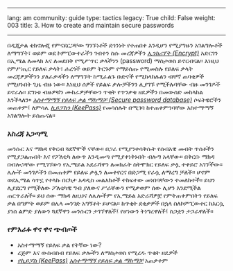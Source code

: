 

---

lang: am
community: guide
type: tactics
legacy: True
child: False
weight: 003
title: 3. How to create and maintain secure passwords

---

በዲጂታል ቴክኖሎጂ የምናደርጋቸው ግንኙነቶች ደኅንነት የተጠበቀ እንዲሆን የሚያግዙን አገልግሎቶች ለማግኘት፣ ወይም ወደ ኮምፒውተራችን ገብተን ስሱ መረጃዎችን [*ኢንክሪፕት (Encrypt)*](/am/glossary#Encryption) አድርገን በኢሜል ለመላክ እና ለመደበቅ የሚሥጥር ቃላችንን (password) ማስታወስ ይኖርብናል። እነዚህ የምሥጢር የይለፍ ቃላት፣ ሐረጎች ወይም ትርጉም የማይሰጡ የሚመስሉ የይለፍ ቃላት መረጃዎቻችንን ያለፈቃዳችን ለማግኘት ከሚፈልጉ ቡድኖች የሚከላከሉልን ብቸኛ ጠባቂዎች የሚሆኑበት ጊዜ ብዙ ነው። እነዚህ ሰዎች የይልፍ ቃሎቻችንን ሊያገኙ የሚችሉባቸው ብዙ መንገዶች ይኖራሉ። ደግነቱ ብዙዎቹን ሙከራዎቻቸውን ጥቂት የጥንቃቄ ዘዴዎችን በመውሰድ መከላከል እንችላለን። [*አስተማማኝ የይለፍ ቃል ማከማቻ (Secure password database)*](/am/glossary#Secure_password_database) ሶፍትዌሮችን መጠቀም፤ ለምሳሌ  [*ኪይፓስን (KeePass)*](/am/glossary#KeePass) የመሳሰሉት በሚገባ ከተጠቀምንባቸው አስተማማኝ አገልግሎት ይሰጡናል።



### አስረጃ አጋጣሚ ### 

<div class="background" markdown="1">   
መንሱር እና ማክዳ የቅርብ ጓደኛሞች ናቸው። በጋራ የሚያንቀሳቅሱት የሰብአዊ መብት ጥሰቶችን የሚያጋልጡበት እና የፖለቲካ ለውጥ እንዲመጣ የሚያቀነቅኑበት ብሎግ አላቸው። በቅርቡ ማክዳ በብሎጋቸው የሚገኘውን የኢሜይል አደራሻዋን ለመክፈት ስትሞክር የይለፍ ቃሏ ተቀይሮ አገኘችው። ሌሎች መንገዶችን በመጠቀም የይለፍ ቃሏን ለመቀየርና በድጋሚ የራሷ ለማረግ ቻለች። ሆኖም ወደኢሜል ሳጥኗ የተላኩ በርካታ አዳዲስ መልእክቶች ተከፍተው መነበባቸውን ተመለከተች። ይህን ሊያደርግ የሚችለው ፖለቲካዊ ግብ ያለውና ሥራቸውን የሚቃወም ሰው ሊሆን እንደሚችል ጠርጥራለች። ይህ ሰው ማክዳ ለዚህና ለሌሎችም የኢሜይል አድራሻዎቿ የምትጠቀምበትን የይለፍ ቃል በግምት ወይም በሌላ መንገድ አግኝቶት ይሆናል። ከጥቂት ደቂቃዎች በኋላ ስለኮምፒውተር ከእርሷ ያነሰ ልምድ ያለውን ጓደኛዋን መንሱርን ታገኘዋለች፤ የሆነውን ትነግረዋለች፤ ስጋቷን ታጋራዋለች።
</div>


### የምእራፉ ዋና ዋና ጭብጦች ###

- አስተማማኝ የይለፍ ቃል የትኛው ነው?
- ረጅም እና ውስብስብ የይለፍ ቃሎችን ለማስታወስ የሚረዱ ጥቂት ዘዴዎች
- [*የኪይፓስ (KeePass)*](/am/glossary#KeePass) *[አስተማማኝ የይለፍ ቃል ማከማቻ](/am/glossary#Secure_password_database)*  አጠቃቀም

